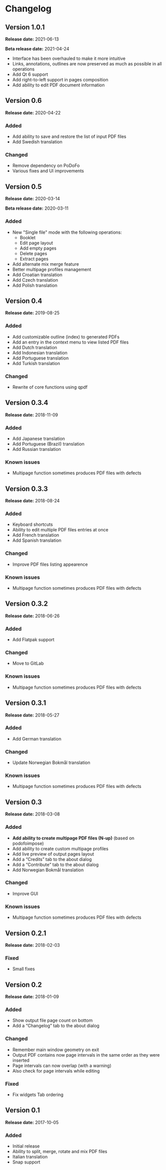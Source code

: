 <h1>Changelog</h1>

<h2>Version 1.0.1</h2>

<p><strong>Release date:</strong> 2021-06-13</p>
<p><strong>Beta release date:</strong> 2021-04-24</p>

<ul>
    <li>Interface has been overhauled to make it more intuitive</li>
    <li>Links, annotations, outlines are now preserved as much as possible in all operations</li>
    <li>Add Qt 6 support</li>
    <li>Add right-to-left support in pages composition</li>
    <li>Add ability to edit PDF document information</li>
</ul>

<h2>Version 0.6</h2>

<p><strong>Release date:</strong> 2020-04-22</p>

<h3>Added</h3>

<ul>
    <li>Add ability to save and restore the list of input PDF files</li>
    <li>Add Swedish translation</li>
</ul>

<h3>Changed</h3>

<ul>
    <li>Remove dependency on PoDoFo</li>
    <li>Various fixes and UI improvements</li>
</ul>

<h2>Version 0.5</h2>

<p><strong>Release date:</strong> 2020-03-14</p>
<p><strong>Beta release date:</strong> 2020-03-11</p>

<h3>Added</h3>

<ul>
    <li>New "Single file" mode with the following operations:
        <ul>
        <li>Booklet</li>
        <li>Edit page layout</li>
        <li>Add empty pages</li>
        <li>Delete pages</li>
        <li>Extract pages</li>
        </ul>
    </li>
    <li>Add alternate mix merge feature</li>
    <li>Better multipage profiles management</li>
    <li>Add Croatian translation</li>
    <li>Add Czech translation</li>
    <li>Add Polish translation</li>
</ul>

<h2>Version 0.4</h2>

<p><strong>Release date:</strong> 2019-08-25</p>

<h3>Added</h3>

<ul>
    <li>Add customizable outline (index) to generated PDFs</li>
    <li>Add an entry in the context menu to view listed PDF files</li>
    <li>Add Dutch translation</li>
    <li>Add Indonesian translation</li>
    <li>Add Portuguese translation</li>
    <li>Add Turkish translation</li>
</ul>

<h3>Changed</h3>

<ul>
    <li>Rewrite of core functions using qpdf</li>
</ul>

<h2>Version 0.3.4</h2>

<p><strong>Release date:</strong> 2018-11-09</p>

<h3>Added</h3>

<ul>
    <li>Add Japanese translation</li>
    <li>Add Portuguese (Brazil) translation</li>
    <li>Add Russian translation</li>
</ul>

<h3>Known issues</h3>

<ul>
    <li>Multipage function sometimes produces PDF files with defects</li>
</ul>

<h2>Version 0.3.3</h2>

<p><strong>Release date:</strong> 2018-08-24</p>

<h3>Added</h3>

<ul>
    <li>Keyboard shortcuts</li>
    <li>Ability to edit multiple PDF files entries at once</li>
    <li>Add French translation</li>
    <li>Add Spanish translation</li>
</ul>

<h3>Changed</h3>

<ul>
    <li>Improve PDF files listing appearence</li>
</ul>

<h3>Known issues</h3>

<ul>
    <li>Multipage function sometimes produces PDF files with defects</li>
</ul>

<h2>Version 0.3.2</h2>

<p><strong>Release date:</strong> 2018-06-26</p>

<h3>Added</h3>

<ul>
    <li>Add Flatpak support</li>
</ul>

<h3>Changed</h3>

<ul>
    <li>Move to GitLab</li>
</ul>

<h3>Known issues</h3>

<ul>
    <li>Multipage function sometimes produces PDF files with defects</li>
</ul>

<h2>Version 0.3.1</h2>

<p><strong>Release date:</strong> 2018-05-27</p>

<h3>Added</h3>

<ul>
    <li>Add German translation</li>
</ul>

<h3>Changed</h3>

<ul>
    <li>Update Norwegian Bokmål translation</li>
</ul>

<h3>Known issues</h3>

<ul>
    <li>Multipage function sometimes produces PDF files with defects</li>
</ul>

<h2>Version 0.3</h2>

<p><strong>Release date:</strong> 2018-03-08</p>

<h3>Added</h3>

<ul>
    <li><strong>Add ability to create multipage PDF files (N-up)</strong>
    (based on podofoimpose)</li>
    <li>Add ability to create custom multipage profiles</li>
    <li>Add live preview of output pages layout</li>
    <li>Add a &ldquo;Credits&rdquo; tab to the about dialog</li>
    <li>Add a &ldquo;Contribute&rdquo; tab to the about dialog</li>
    <li>Add Norwegian Bokmål translation</li>
</ul>

<h3>Changed</h3>

<ul>
    <li>Improve GUI</li>
</ul>

<h3>Known issues</h3>

<ul>
    <li>Multipage function sometimes produces PDF files with defects</li>
</ul>

<h2>Version 0.2.1</h2>

<p><strong>Release date:</strong> 2018-02-03</p>

<h3>Fixed</h3>

<ul>
    <li>Small fixes</li>
</ul>

<h2>Version 0.2</h2>

<p><strong>Release date:</strong> 2018-01-09</p>

<h3>Added</h3>

<ul>
    <li>Show output file page count on bottom</li>
    <li>Add a &ldquo;Changelog&rdquo; tab to the about dialog</li>
</ul>

<h3>Changed</h3>

<ul>
    <li>Remember main window geometry on exit</li>
    <li>Output PDF contains now page intervals in the same order as
    they were inserted</li>
    <li>Page intervals can now overlap (with a warning)</li>
    <li>Also check for page intervals while editing</li>
</ul>

<h3>Fixed</h3>

<ul>
    <li>Fix widgets Tab ordering</li>
</ul>

<h2>Version 0.1</h2>

<p><strong>Release date:</strong> 2017-10-05</p>

<h3>Added</h3>

<ul>
    <li>Initial release</li>
    <li>Ability to split, merge, rotate and mix PDF files</li>
    <li>Italian translation</li>
    <li>Snap support</li>
</ul>
